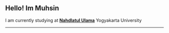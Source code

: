 ## Hello! Im Muhsin

I am currently studying at [**Nahdlatul Ulama**](https://www.unu-jogja.ac.id/) Yogyakarta University

---
